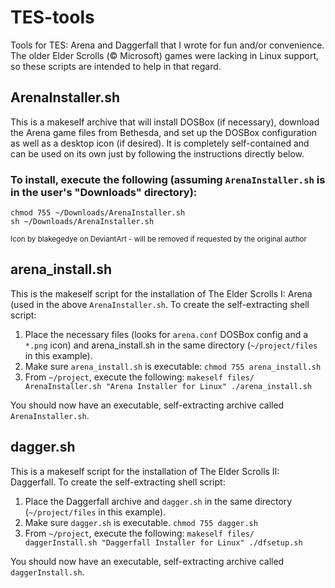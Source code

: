 # TES-tools 
Tools for TES: Arena and Daggerfall that I wrote for fun and/or convenience. The older Elder Scrolls (© Microsoft) games were lacking in Linux support, so these scripts are intended to help in that regard.


## ArenaInstaller.sh
This is a makeself archive that will install DOSBox (if necessary), download the Arena game files from Bethesda, and set up the DOSBox configuration as well as a desktop icon (if desired). It is completely self-contained and can be used on its own just by following the instructions directly below. 

### To install, execute the following (assuming `ArenaInstaller.sh` is in the user's "Downloads" directory):
```
chmod 755 ~/Downloads/ArenaInstaller.sh
sh ~/Downloads/ArenaInstaller.sh
```

<sub>Icon by blakegedye on DeviantArt - will be removed if requested by the original author</sub>

## arena_install.sh 
This is the makeself script for the installation of The Elder Scrolls I: Arena (used in the above `ArenaInstaller.sh`. To create the self-extracting shell script:

1. Place the necessary files (looks for `arena.conf` DOSBox config and a `*.png` icon) and arena_install.sh in the same directory (`~/project/files` in this example). 
2. Make sure `arena_install.sh` is executable: `chmod 755 arena_install.sh`
3. From `~/project`, execute the following: `makeself files/ ArenaInstaller.sh "Arena Installer for Linux" ./arena_install.sh`

You should now have an executable, self-extracting archive called `ArenaInstaller.sh`.

## dagger.sh
This is a makeself script for the installation of The Elder Scrolls II: Daggerfall. To create the self-extracting shell script:

1. Place the Daggerfall archive and `dagger.sh` in the same directory (`~/project/files` in this example). 
2. Make sure `dagger.sh` is executable. `chmod 755 dagger.sh`
3. From `~/project`, execute the following: `makeself files/ daggerInstall.sh "Daggerfall Installer for Linux" ./dfsetup.sh`

You should now have an executable, self-extracting archive called `daggerInstall.sh`.

